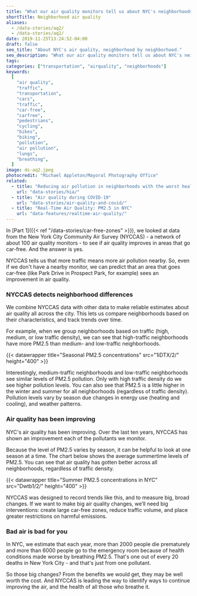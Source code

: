 ```yaml
---
title: "What our air quality monitors tell us about NYC's neighborhoods"
shortTitle: Neighborhood air quality
aliases:
  - /data-stories/aq2/
  - /data-stories/aq2/
date: 2019-11-25T13:24:52-04:00
draft: false
seo_title: "About NYC's air quality, neighborhood by neighborhood."
seo_description: "What our air quality monitors tell us about NYC's neighborhoods."
tags:
categories: ["transportation", "airquality", "neighborhoods"]
keywords:
  [
    "air quality",
    "traffic",
    "transportation",
    "cars",
    "traffic",
    "car-free",
    "carfree",
    "pedestrians",
    "cycling",
    "bikes",
    "biking",
    "pollution",
    "air pollution",
    "lungs",
    "breathing",
  ]
image: ds-aq2.jpeg
photocredit: "Michael Appleton/Mayoral Photography Office"
related:
  - title: "Reducing air pollution in neighborhoods with the worst health impacts"
    url: "data-stories/hia/"
  - title: "Air quality during COVID-19"
    url: "data-stories/air-quality-and-covid/"
  - title: "Real-Time Air Quality: PM2.5 in NYC"
    url: "data-features/realtime-air-quality/"
---
```


In [Part 1]({{< ref "/data-stories/car-free-zones" >}}), we looked at data from the New York City Community Air Survey (NYCCAS) - a network of about 100 air quality monitors - to see if air quality improves in areas that go car-free. And the answer is yes.

NYCCAS tells us that more traffic means more air pollution nearby. So, even if we don't have a nearby monitor, we can predict that an area that goes car-free (like Park Drive in Prospect Park, for example) sees an improvement in air quality.

### NYCCAS detects neighborhood differences

We combine NYCCAS data with other data to make reliable estimates about air quality all across the city. This lets us compare neighborhoods based on their characteristics, and track trends over time.

For example, when we group neighborhoods based on traffic (high, medium, or low traffic density), we can see that high-traffic neighborhoods have more PM2.5 than medium- and low-traffic neighborhoods.

{{< datawrapper title="Seasonal PM2.5 concentrations" src="1iDTX/2/" height="400" >}}

Interestingly, medium-traffic neighborhoods and low-traffic neighborhoods see similar levels of PM2.5 pollution. Only with high traffic density do we see higher pollution levels. You can also see that PM2.5 is a little higher in the winter and summer for all neighborhoods (regardless of traffic density). Pollution levels vary by season due changes in energy use (heating and cooling), and weather patterns.

### Air quality has been improving

NYC's air quality has been improving. Over the last ten years, NYCCAS has shown an improvement each of the pollutants we monitor.

Because the level of PM2.5 varies by season, it can be helpful to look at one season at a time. The chart below shows the average summertime levels of PM2.5. You can see that air quality has gotten better across all neighborhoods, regardless of traffic density.

{{< datawrapper title="Summer PM2.5 concentrations in NYC" src="Dwtb1/2/" height="400" >}}

NYCCAS was designed to record trends like this, and to measure big, broad changes. If we want to make big air quality changes, we’ll need big interventions: create large car-free zones, reduce traffic volume, and place greater restrictions on harmful emissions.

### Bad air is bad for you

In NYC, we estimate that each year, more than 2000 people die prematurely and more than 6000 people go to the emergency room because of health conditions made worse by breathing PM2.5. That's one out of every 20 deaths in New York City - and that's just from one pollutant.

So those big changes? From the benefits we would get, they may be well worth the cost. And NYCCAS is leading the way to identify ways to continue improving the air, and the health of all those who breathe it.
